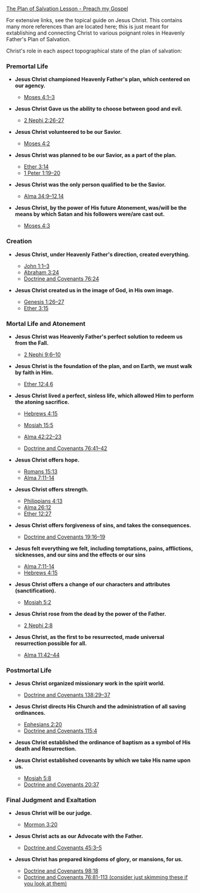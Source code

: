 

[The Plan of Salvation Lesson - Preach my Gospel](https://www.churchofjesuschrist.org/study/manual/preach-my-gospel-2023/04-chapter-3/09-chapter-3-lesson-2?lang=eng)

For extensive links, see the topical guide on Jesus Christ. This contains many more references than are located here; this is just meant for extablishing and connecting Christ to various poignant roles in Heavenly Father's Plan of Salvation. 

Christ's role in each aspect topographical state of the plan of salvation: 

### **Premortal Life**

*   **Jesus Christ championed Heavenly Father's plan, which centered on our agency.**
    *   [Moses 4:1–3](https://www.churchofjesuschrist.org/study/scriptures/pgp/moses/4?lang=eng&id=p1-p3#p1)
*   **Jesus Christ Gave us the ability to choose between good and evil.**
    *   [2 Nephi 2:26-27](https://www.churchofjesuschrist.org/study/scriptures/bofm/2-ne/2?lang=eng&id=p27#p27)

*   **Jesus Christ volunteered to be our Savior.**
    *   [Moses 4:2](https://www.churchofjesuschrist.org/study/scriptures/pgp/moses/4?lang=eng&id=p2#p2)

*   **Jesus Christ was planned to be our Savior, as a part of the plan.**
    *   [Ether 3:14](https://www.churchofjesuschrist.org/study/scriptures/bofm/ether/3?lang=eng&id=p14#p14)
    *   [1 Peter 1:19–20](https://www.churchofjesuschrist.org/study/scriptures/nt/1-pet/1?lang=eng&id=p19-p20#p19)

*   **Jesus Christ was the only person qualified to be the Savior.**
    *   [Alma 34:9–12,14](https://www.churchofjesuschrist.org/study/scriptures/bofm/alma/34?lang=eng&id=p9-p12,14#p9)

*   **Jesus Christ, by the power of His future Atonement, was/will be the means by which Satan and his followers were/are cast out.**

    *   [Moses 4:3](https://www.churchofjesuschrist.org/study/scriptures/pgp/moses/4?lang=eng&id=p3#p3)

### **Creation**

*   **Jesus Christ, under Heavenly Father's direction, created everything.**
    *   [John 1:1–3](https://www.churchofjesuschrist.org/study/scriptures/nt/john/1?lang=eng&id=p1-p3#p1)
    *   [Abraham 3:24](https://www.churchofjesuschrist.org/study/scriptures/pgp/abr/3?lang=eng&id=p24#p24)
    *   [Doctrine and Covenants 76:24](https://www.churchofjesuschrist.org/study/scriptures/dc-testament/dc/76?lang=eng&id=p24#p24)

*   **Jesus Christ created us in the image of God, in His own image.**
    *   [Genesis 1:26–27](https://www.churchofjesuschrist.org/study/scriptures/ot/gen/1?lang=eng&id=p26-p27#p26)
    *   [Ether 3:15](https://www.churchofjesuschrist.org/study/scriptures/bofm/ether/3?lang=eng&id=p15#p15)

### **Mortal Life and Atonement**

*   **Jesus Christ was Heavenly Father's perfect solution to redeem us from the Fall.**
    *   [2 Nephi 9:6–10](https://www.churchofjesuschrist.org/study/scriptures/bofm/2-ne/9?lang=eng&id=p6-p10#p6)

*   **Jesus Christ is the foundation of the plan, and on Earth, we must walk by faith in Him.**
    *   [Ether 12:4,6](https://www.churchofjesuschrist.org/study/scriptures/bofm/ether/12?lang=eng&id=p4,p6#p4)

*   **Jesus Christ lived a perfect, sinless life, which allowed Him to perform the atoning sacrifice.**
    *   [Hebrews 4:15](https://www.churchofjesuschrist.org/study/scriptures/nt/heb/4?lang=eng&id=p15#p15)
    *   [Mosiah 15:5](https://www.churchofjesuschrist.org/study/scriptures/bofm/mosiah/15?lang=eng&id=p5#p5)

    *   [Alma 42:22–23](https://www.churchofjesuschrist.org/study/scriptures/bofm/alma/42?lang=eng&id=p22-p23#p22)
    *   [Doctrine and Covenants 76:41–42](https://www.churchofjesuschrist.org/study/scriptures/dc-testament/dc/76?lang=eng&id=p41-p42#p41)

*   **Jesus Christ offers hope.**
    *   [Romans 15:13](https://www.churchofjesuschrist.org/study/scriptures/nt/rom/15?lang=eng&id=p13#p13)
    *   [Alma 7:11-14](https://www.churchofjesuschrist.org/study/scriptures/bofm/alma/7?lang=eng&id=p11-14#p11)

*   **Jesus Christ offers strength.**
    *   [Philippians 4:13](https://www.churchofjesuschrist.org/study/scriptures/nt/philip/4?lang=eng&id=p13#p13)
    *   [Alma 26:12](https://www.churchofjesuschrist.org/study/scriptures/bofm/alma/26?lang=eng&id=p12#p12)
    *   [Ether 12:27](https://www.churchofjesuschrist.org/study/scriptures/bofm/ether/12?lang=eng&id=p27#p27)

*   **Jesus Christ offers forgiveness of sins, and takes the consequences.**
    *   [Doctrine and Covenants 19:16–19](https://www.churchofjesuschrist.org/study/scriptures/dc-testament/dc/19?lang=eng&id=p16-p19#p16)

*   **Jesus felt everything we felt, including temptations, pains, afflictions, sicknesses, and our sins and the effects or our sins**
    *   [Alma 7:11-14](https://www.churchofjesuschrist.org/study/scriptures/bofm/alma/7?lang=eng&id=p11-14#p11)
    *   [Hebrews 4:15](https://www.churchofjesuschrist.org/study/scriptures/nt/heb/4?lang=eng&id=p15#p15)


*   **Jesus Christ offers a change of our characters and attributes (sanctification).**
    *   [Mosiah 5:2](https://www.churchofjesuschrist.org/study/scriptures/bofm/mosiah/5?lang=eng&id=p2#p2)

*   **Jesus Christ rose from the dead by the power of the Father.**
    *   [2 Nephi 2:8](https://www.churchofjesuschrist.org/study/scriptures/bofm/2-ne/2?lang=eng&id=p8#p8)

*   **Jesus Christ, as the first to be resurrected, made universal resurrection possible for all.**
    *   [Alma 11:42–44](https://www.churchofjesuschrist.org/study/scriptures/bofm/alma/11?lang=eng&id=p42-p44#p42)

### **Postmortal Life**

*   **Jesus Christ organized missionary work in the spirit world.**
    *   [Doctrine and Covenants 138:29–37](https://www.churchofjesuschrist.org/study/scriptures/dc-testament/dc/138?lang=eng&id=p29-p37#p29)

*   **Jesus Christ directs His Church and the administration of all saving ordinances.**
    *   [Ephesians 2:20](https://www.churchofjesuschrist.org/study/scriptures/nt/eph/2?lang=eng&id=p20#p20)
    *   [Doctrine and Covenants 115:4](https://www.churchofjesuschrist.org/study/scriptures/dc-testament/dc/115?lang=eng&id=p4#p4)

*   **Jesus Christ established the ordinance of baptism as a symbol of His death and Resurrection.**

*   **Jesus Christ established covenants by which we take His name upon us.**
    *   [Mosiah 5:8](https://www.churchofjesuschrist.org/study/scriptures/bofm/mosiah/5?lang=eng&id=p8#p8)
    *   [Doctrine and Covenants 20:37](https://www.churchofjesuschrist.org/study/scriptures/dc-testament/dc/20?lang=eng&id=p37#p37)

### **Final Judgment and Exaltation**

*   **Jesus Christ will be our judge.**
    *   [Mormon 3:20](https://www.churchofjesuschrist.org/study/scriptures/bofm/morm/3?lang=eng&id=p20#p20)

*   **Jesus Christ acts as our Advocate with the Father.**
    *   [Doctrine and Covenants 45:3–5](https://www.churchofjesuschrist.org/study/scriptures/dc-testament/dc/45?lang=eng&id=p3-p5#p3)

*   **Jesus Christ has prepared kingdoms of glory, or mansions, for us.**
    *   [Doctrine and Covenants 98:18](https://www.churchofjesuschrist.org/study/scriptures/dc-testament/dc/98?lang=eng&id=p18#p18)
    *   [Doctrine and Covenants 76:81-113 (consider just skimming these if you look at them)](https://www.churchofjesuschrist.org/study/scriptures/dc-testament/dc/76?lang=eng&id=p81-p113#p81)

